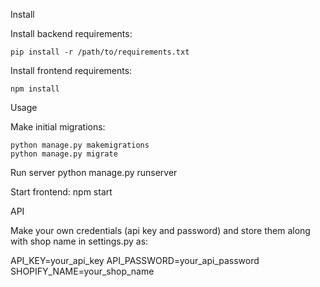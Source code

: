 Install

Install backend requirements:

    pip install -r /path/to/requirements.txt

Install frontend requirements:

    npm install

Usage

Make initial migrations:

    python manage.py makemigrations
    python manage.py migrate

Run server
python manage.py runserver

Start frontend:
npm start

API

Make your own credentials (api key and password) and store them along with shop name in settings.py as:

API_KEY=your_api_key
API_PASSWORD=your_api_password
SHOPIFY_NAME=your_shop_name
